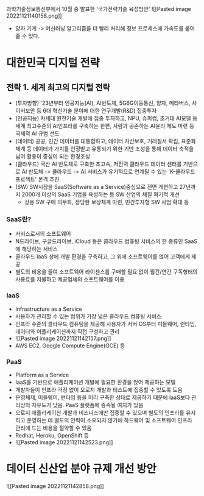 과학기술정보통신부에서 10월 중 발표한 '국가전략기술 육성방안'
![[Pasted image 20221121140158.png]]


- 양자 기계 -> 머신러닝 알고리즘을 더 빨리 처리해 정보 프로세스에 가속도를 붙여줄 수 있다.

# 대한민국 디지털 전략
## 전략 1. 세계 최고의 디지털 전략
- (투자방향) '23년부터 인공지능(AI), AI반도체, 5G6G이동통신, 양자, 메타버스, 사이버보안 등 6대 혁신기술 분야에 대한 연구개발(R&D) 집중투자
- (인공지능) 차세대 원천기술 개발에 집중 투자하고, NPU, 슈퍼컴, 초거대 AI모델 등 세계 최고수준의 AI인프라를 구축하는 한편, 사람과 공존하는 AI윤리 제도 마련 등 국제적 AI 규범 선도
- (데이터) 공공, 민간 데이터를 대통합하고, 데이터 자산보호, 거래질서 확립, 표준화 체계 등 데이터가 가치를 인정받고 유통되기 위한 기반 조성을 통해 데이터 축적을 넘어 활용이 중심이 되는 환경조성
- (클라우드) 국산  AI 반도체로 구축한 초고속, 저전력 클라우드 데이터 센터를 기반으로 AI 반도체 -> 클라우드 -> AI 서비스가 유기적으로 연계될 수 있는 'K-클라우드 프로젝트' 본격 추진
- (SW) SW시장을 SaaS(Software as a Service)중심으로 전면 개편하고 27년까지 2000개 이상의 SaaS 기업을 육성하는 등 SW 산업의 체질 획기적 개선
	- 상용 SW 구매 의무화, 정당한 보상체계 마련, 민간투자형 SW 사업 확대 등

### SaaS란?
- 서비스로서의 소프트웨어
- N드라이브, 구글드라이브, iCloud 등은 클라우드 컴퓨팅 서비스의 한 종류인 SaaS에 해당하는 서비스
- 클라우드 IaaS 상에 개발 환경을 구축하고, 그 위에 소프트웨어를 얹어 고객에게 제공
- 별도의 비용을 들여 소프트웨어 라이센스를 구매할 필요 없이 월간/연간 구독형태의 사용료를 지불하고 제공업체의 소프트웨어를 이용

### IaaS
- Infrastructure as a Service
- 사용자가 관리할 수 있는 범위가 가장 넓은 클라우드 컴퓨팅 서비스
- 인프라 수준의 클라우드 컴퓨팅을 제공해 사용자가 서버 OS부터 미들웨어, 런타임, 데이터와 어플리케이션까지 직접 구성하고 관리
- ![[Pasted image 20221121142157.png]]
- AWS EC2, Google Compute Engine(GCE) 등


### PaaS
- Platform as a Service
- IaaS를 기반으로 애플리케이션 개발에 필요한 환경을 얹어 제공하는 모델
- 개발자들이 인프라 걱정 없이 오로지 개발과 테스트에 집중할 수 있도록 도움
- 운영체제, 미들웨어, 런타임 등을 미리 구축한 상태로 제공하기 때문에 IaaS보다 관리상의 자유도가 낮음. PaaS 플랫폼에 종속될 여지가 있음
- 오로지 애플리케이션 개발과 비즈니스에만 집중할 수 있으며 별도의 인프라를 유지하고 운영하는 데 별도의 인력이 소요되지 않기에 하드웨어 및 소프트웨어 인프라 관리에 드는 비용을 절약할 수 있음
- Redhat, Heroku, OpenShift 등
- ![[Pasted image 20221121142523.png]]


# 데이터 신산업 분야 규제 개선 방안
![[Pasted image 20221121142858.png]]
